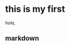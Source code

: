 



# this is my first
*hola,* 
## markdown
<!--stackedit_data:
eyJoaXN0b3J5IjpbLTE5ODIwMzc5NF19
-->